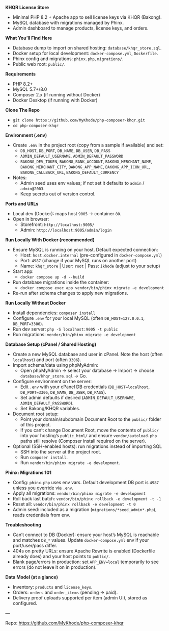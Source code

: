 **KHQR License Store**
- Minimal PHP 8.2 + Apache app to sell license keys via KHQR (Bakong).
- MySQL database with migrations managed by Phinx.
- Admin dashboard to manage products, license keys, and orders.

**What You’ll Find Here**
- Database dump to import on shared hosting: `database/khqr_store.sql`.
- Docker setup for local development: `docker-compose.yml`, `Dockerfile`.
- Phinx config and migrations: `phinx.php`, `migrations/`.
- Public web root: `public/`.

**Requirements**
- PHP 8.2+
- MySQL 5.7+/8.0
- Composer 2.x (if running without Docker)
- Docker Desktop (if running with Docker)

**Clone The Repo**
- `git clone https://github.com/MyKhode/php-composer-khqr.git`
- `cd php-composer-khqr`

**Environment (.env)**
- Create `.env` in the project root (copy from a sample if available) and set:
  - `DB_HOST`, `DB_PORT`, `DB_NAME`, `DB_USER`, `DB_PASS`
  - `ADMIN_DEFAULT_USERNAME`, `ADMIN_DEFAULT_PASSWORD`
  - `BAKONG_DEV_TOKEN`, `BAKONG_BANK_ACCOUNT`, `BAKONG_MERCHANT_NAME`, `BAKONG_MERCHANT_CITY`, `BAKONG_APP_NAME`, `BAKONG_APP_ICON_URL`, `BAKONG_CALLBACK_URL`, `BAKONG_DEFAULT_CURRENCY`
- Notes:
  - Admin seed uses env values; if not set it defaults to `admin` / `admin@2003`.
  - Keep secrets out of version control.

**Ports and URLs**
- Local dev (Docker): maps host `9005` → container `80`.
- Open in browser:
  - Storefront: `http://localhost:9005/`
  - Admin: `http://localhost:9005/admin/login`

**Run Locally With Docker (recommended)**
- Ensure MySQL is running on your host. Default expected connection:
  - Host: `host.docker.internal` (pre-configured in `docker-compose.yml`)
  - Port: `4987` (change if your MySQL runs on another port)
  - Name: `khqr_store` | User: `root` | Pass: `ikhode` (adjust to your setup)
- Start app:
  - `docker compose up -d --build`
- Run database migrations inside the container:
  - `docker compose exec app vendor/bin/phinx migrate -e development`
- Re-run after schema changes to apply new migrations.

**Run Locally Without Docker**
- Install dependencies: `composer install`
- Configure `.env` for your local MySQL (often `DB_HOST=127.0.0.1`, `DB_PORT=3306`).
- Run dev server: `php -S localhost:9005 -t public`
- Run migrations: `vendor/bin/phinx migrate -e development`

**Database Setup (cPanel / Shared Hosting)**
- Create a new MySQL database and user in cPanel. Note the host (often `localhost`) and port (often `3306`).
- Import schema/data using phpMyAdmin:
  - Open phpMyAdmin → select your database → Import → choose `database/khqr_store.sql` → Go.
- Configure environment on the server:
  - Edit `.env` with your cPanel DB credentials (`DB_HOST=localhost`, `DB_PORT=3306`, `DB_NAME`, `DB_USER`, `DB_PASS`).
  - Set admin defaults if desired (`ADMIN_DEFAULT_USERNAME`, `ADMIN_DEFAULT_PASSWORD`).
  - Set Bakong/KHQR variables.
- Document root setup:
  - Point your domain/subdomain Document Root to the `public/` folder of this project.
  - If you can’t change Document Root, move the contents of `public/` into your hosting’s `public_html/` and ensure `vendor/autoload.php` paths still resolve (Composer install required on the server).
- Optional (SSH-enabled hosts): run migrations instead of importing SQL
  - SSH into the server at the project root.
  - Run `composer install`.
  - Run `vendor/bin/phinx migrate -e development`.

**Phinx: Migrations 101**
- Config: `phinx.php` uses env vars. Default development DB port is `4987` unless you override via `.env`.
- Apply all migrations: `vendor/bin/phinx migrate -e development`
- Roll back last batch: `vendor/bin/phinx rollback -e development -t -1`
- Reset all: `vendor/bin/phinx rollback -e development -t 0`
- Admin seed: included as a migration (`migrations/*seed_admin*.php`), reads credentials from env.

**Troubleshooting**
- Can’t connect to DB (Docker): ensure your host’s MySQL is reachable and matches `DB_*` values. Update `docker-compose.yml` env if your port/user/pass differ.
- 404s on pretty URLs: ensure Apache Rewrite is enabled (Dockerfile already does) and your host points to `public/`.
- Blank page/errors in production: set `APP_ENV=local` temporarily to see errors (do not leave it on in production).

**Data Model (at a glance)**
- Inventory: `products` and `license_keys`.
- Orders: `orders` and `order_items` (pending → paid).
- Delivery proof uploads supported per item (admin UI), stored as configured.

—

Repo: https://github.com/MyKhode/php-composer-khqr
